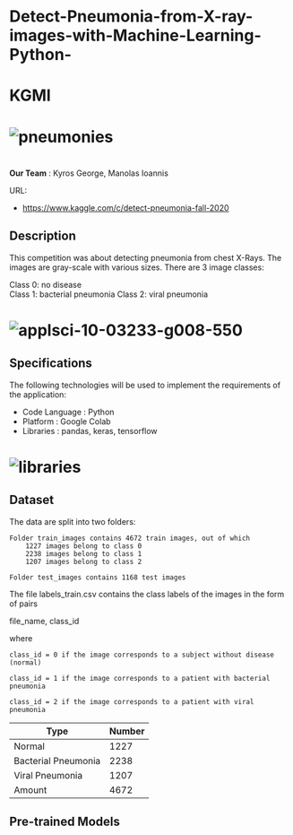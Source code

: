 # Detect-Pneumonia-from-X-ray-images-with-Machine-Learning-Python-

# KGMI
# ![pneumonies](https://user-images.githubusercontent.com/73962468/108904991-d38d7f80-7627-11eb-9810-766357bf429a.png)
# 

**Our Team** : Kyros George, Manolas Ioannis

URL: 
- https://www.kaggle.com/c/detect-pneumonia-fall-2020

## Description
This competition was about detecting pneumonia from chest X-Rays. The images are gray-scale with various sizes. There are 3 image classes:      

Class 0: no disease      
Class 1: bacterial pneumonia 
Class 2: viral pneumonia

# ![applsci-10-03233-g008-550](https://user-images.githubusercontent.com/73962468/108903806-67f6e280-7626-11eb-9aab-bb8de218d180.jpg)
## Specifications
The following technologies will be used to implement the requirements of the application:
- Code Language : Python
- Platform : Google Colab
- Libraries : pandas, keras, tensorflow

# ![libraries](https://user-images.githubusercontent.com/73962468/108905303-38e17080-7628-11eb-8960-65f37cce4260.png)

## Dataset
The data are split into two folders:

    Folder train_images contains 4672 train images, out of which
        1227 images belong to class 0
        2238 images belong to class 1
        1207 images belong to class 2 

    Folder test_images contains 1168 test images

The file labels_train.csv contains the class labels of the images in the form of pairs

file_name, class_id

where

    class_id = 0 if the image corresponds to a subject without disease (normal)

    class_id = 1 if the image corresponds to a patient with bacterial pneumonia

    class_id = 2 if the image corresponds to a patient with viral pneumonia

Type | Number
------ | ---------
Normal | 1227
Bacterial Pneumonia | 2238
Viral Pneumonia | 1207
Amount | 4672

## Pre-trained Models

